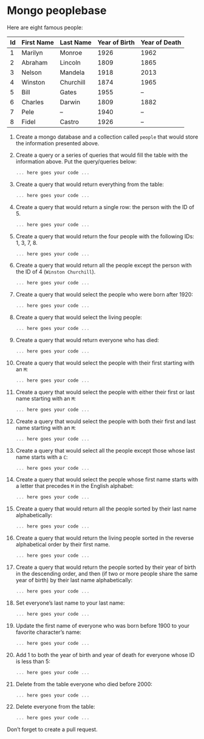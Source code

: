 # Mongo peoplebase

Here are eight famous people: 

| Id | First Name | Last Name | Year of Birth | Year of Death |
|----|------------|-----------|---------------|---------------|
| 1  | Marilyn    | Monroe    | 1926          | 1962          |
| 2  | Abraham    | Lincoln   | 1809          | 1865          |
| 3  | Nelson     | Mandela   | 1918          | 2013          |
| 4  | Winston    | Churchill | 1874          | 1965          |
| 5  | Bill       | Gates     | 1955          | –             |
| 6  | Charles    | Darwin    | 1809          | 1882          |
| 7  | Pele       | –         | 1940          | –             |
| 8  | Fidel      | Castro    | 1926          | –             |

1. Create a mongo database and a collection called `people` that would store the information presented above.

2. Create a query or a series of queries that would fill the table with the information above. Put the query/queries below:

    ```javascript
    ... here goes your code ...
    ```

3. Create a query that would return everything from the table:

    ```javascript
    ... here goes your code ...
    ```
    
4. Create a query that would return a single row: the person with the ID of 5.

    ```javascript
    ... here goes your code ...
    ```

5. Create a query that would return the four people with the following IDs: 1, 3, 7, 8.

    ```javascript
    ... here goes your code ...
    ```

6. Create a query that would return all the people except the person with the ID of 4 (`Winston Churchill`).

    ```javascript
    ... here goes your code ...
    ```

7. Create a query that would select the people who were born after 1920:

    ```javascript
    ... here goes your code ...
    ```
    
8. Create a query that would select the living people:

    ```javascript
    ... here goes your code ...
    ```
    
9. Create a query that would return everyone who has died:

    ```javascript
    ... here goes your code ...
    ```
    
10. Create a query that would select the people with their first starting with an `M`:

    ```javascript
    ... here goes your code ...
    ```

11. Create a query that would select the people with either their first or last name starting with an `M`:

    ```javascript
    ... here goes your code ...
    ```

12. Create a query that would select the people with both their first and last name starting with an `M`:

    ```javascript
    ... here goes your code ...
    ```
    
13. Create a query that would select all the people except those whose last name starts with a `C`:

    ```javascript
    ... here goes your code ...
    ```
    
14. Create a query that would select the people whose first name starts with a letter that precedes `M` in the English alphabet:

    ```javascript
    ... here goes your code ...
    ```
    
15. Create a query that would return all the people sorted by their last name alphabetically:

    ```javascript
    ... here goes your code ...
    ```

16. Create a query that would return the living people sorted in the reverse alphabetical order by their first name.

    ```javascript
    ... here goes your code ...
    ```

17. Create a query that would return the people sorted by their year of birth in the descending order, and then (if two or more people share the same year of birth) by their last name alphabetically:

    ```javascript
    ... here goes your code ...
    ```
    
18. Set everyone’s last name to your last name:

    ```javascript
    ... here goes your code ...
    ```
    
19. Update the first name of everyone who was born before 1900 to your favorite character’s name:

    ```javascript
    ... here goes your code ...
    ```
    
20. Add 1 to both the year of birth and year of death for everyone whose ID is less than 5:

    ```javascript
    ... here goes your code ...
    ```

21. Delete from the table everyone who died before 2000:

    ```javascript
    ... here goes your code ...
    ```

22. Delete everyone from the table:

    ```javascript
    ... here goes your code ...
    ```
    
Don’t forget to create a pull request.
